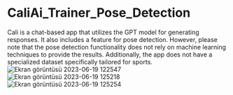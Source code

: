 # CaliAi_Trainer_Pose_Detection
Cali is a chat-based app that utilizes the GPT model for generating responses. It also includes a feature for pose detection. However, please note that the pose detection functionality does not rely on machine learning techniques to provide the results. Additionally, the app does not have a specialized dataset specifically tailored for sports.
![Ekran görüntüsü 2023-06-19 122547](https://github.com/th1s1s0uz/CaliAi_Trainer_Pose_Detection/assets/120181081/d00cab83-854c-4100-a2dc-54ba5c1c6728)
![Ekran görüntüsü 2023-06-19 125218](https://github.com/th1s1s0uz/CaliAi_Trainer_Pose_Detection/assets/120181081/fef10ae5-34b5-40ba-9205-264522e5c69f)
![Ekran görüntüsü 2023-06-19 125254](https://github.com/th1s1s0uz/CaliAi_Trainer_Pose_Detection/assets/120181081/d0ac0ab9-8caa-46ff-a3f3-b3a6431d5251)
